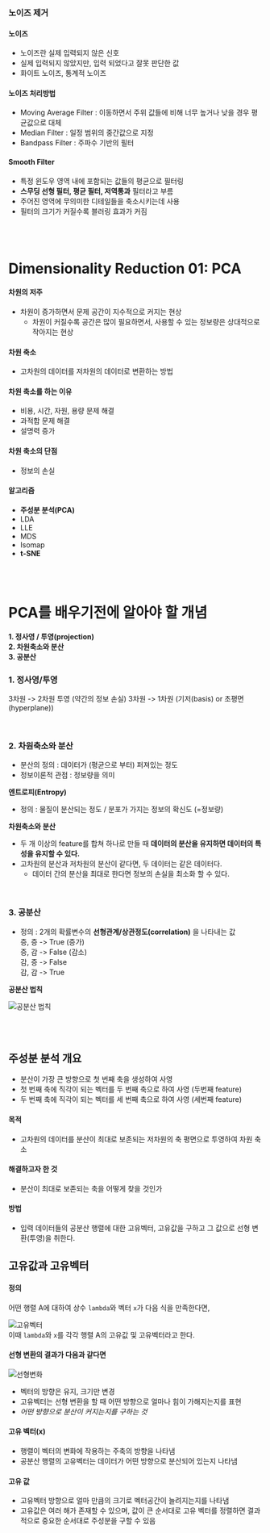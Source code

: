 ### 노이즈 제거

#### 노이즈
- 노이즈란 실제 입력되지 않은 신호
- 실제 입력되지 않았지만, 입력 되었다고 잘못 판단한 값
- 화이트 노이즈, 통계적 노이즈
#### 노이즈 처리방법
- Moving Average Filter : 이동하면서 주위 값들에 비해 너무 높거나 낮을 경우 평균값으로 대체
- Median Filter : 일정 범위의 중간값으로 지정
- Bandpass Filter : 주파수 기반의 필터
#### Smooth Filter
- 특정 윈도우 영역 내에 포함되는 값들의 평균으로 필터링
- **스무딩 선형 필터, 평균 필터, 저역통과** 필터라고 부름
- 주어진 영역에 무의미한 디테일들을 축소시키는데 사용
- 필터의 크기가 커질수록 블러링 효과가 커짐

<br>
<br>

# Dimensionality Reduction 01: PCA
#### 차원의 저주
- 차원이 증가하면서 문제 공간이 지수적으로 커지는 현상
	- 차원이 커질수록 공간은 많이 필요하면서, 사용할 수 있는 정보량은 상대적으로 작아지는 현상
#### 차원 축소
- 고차원의 데이터를 저차원의 데이터로 변환하는 방법
#### 차원 축소를 하는 이유
- 비용, 시간, 자원, 용량 문제 해결
- 과적합 문제 해결
- 설명력 증가
#### 차원 축소의 단점
- 정보의 손실
#### 알고리즘
- **주성분 분석(PCA)**
- LDA
- LLE
- MDS
- Isomap
- **t-SNE**

<br>
<br>

# PCA를 배우기전에 알아야 할 개념
**1. 정사영 / 투영(projection)** <br>
**2. 차원축소와 분산** <br>
**3. 공분산**

### 1. 정사영/투영
3차원 -> 2차원 투영 (약간의 정보 손실)
3차원 -> 1차원 (기저(basis) or 초평면(hyperplane))

<br>

### 2. 차원축소와 분산
- 분산의 정의 : 데이터가 (평균으로 부터) 퍼져있는 정도
- 정보이론적 관점 : 정보량을 의미

**엔트로피(Entropy)**
- 정의 : 물질이 분산되는 정도 / 분포가 가지는 정보의 확신도 (=정보량)

**차원축소와 분산**
- 두 개 이상의 feature를 합쳐 하나로 만들 때 **데이터의 분산을 유지하면 데이터의 특성을 유지할 수 있다.**
- 고차원의 분산과 저차원의 분산이 같다면, 두 데이터는 같은 데이터다.
	- 데이터 간의 분산을 최대로 한다면 정보의 손실을 최소화 할 수 있다.

<br>

### 3. 공분산
- 정의 : 2개의 확률변수의 **선형관계/상관정도(correlation)** 을 나타내는 값 <br>
증, 증 -> True (증가) <br>
증, 감 -> False (감소) <br>
감, 증 -> False <br>
감, 감 -> True <br>

**공분산 법칙**

![공분산 법칙](https://private-user-images.githubusercontent.com/139729135/428409284-51724301-da9d-4ff4-82bf-a1e0eae5499b.png?jwt=eyJhbGciOiJIUzI1NiIsInR5cCI6IkpXVCJ9.eyJpc3MiOiJnaXRodWIuY29tIiwiYXVkIjoicmF3LmdpdGh1YnVzZXJjb250ZW50LmNvbSIsImtleSI6ImtleTUiLCJleHAiOjE3NDMzNTA4NzAsIm5iZiI6MTc0MzM1MDU3MCwicGF0aCI6Ii8xMzk3MjkxMzUvNDI4NDA5Mjg0LTUxNzI0MzAxLWRhOWQtNGZmNC04MmJmLWExZTBlYWU1NDk5Yi5wbmc_WC1BbXotQWxnb3JpdGhtPUFXUzQtSE1BQy1TSEEyNTYmWC1BbXotQ3JlZGVudGlhbD1BS0lBVkNPRFlMU0E1M1BRSzRaQSUyRjIwMjUwMzMwJTJGdXMtZWFzdC0xJTJGczMlMkZhd3M0X3JlcXVlc3QmWC1BbXotRGF0ZT0yMDI1MDMzMFQxNjAyNTBaJlgtQW16LUV4cGlyZXM9MzAwJlgtQW16LVNpZ25hdHVyZT1jNmUxN2VjZDQxZjI1YWFhMWJhYjlhYzJlZDllZmU3NjI3ZDczYzRmZTAyYWI3NmM2MzQ4MmMyZWM2OTdkZTI0JlgtQW16LVNpZ25lZEhlYWRlcnM9aG9zdCJ9.YClUAacRTxVSbxD7P3AexfwcZ6B_aLNfqboCo0jjeAg)

<br>
<br>

## 주성분 분석 개요
- 분산이 가장 큰 방향으로 첫 번째 축을 생성하여 사영
- 첫 번째 축에 직각이 되는 벡터를 두 번째 축으로 하여 사영 (두번째 feature)
- 두 번째 축에 직각이 되는 벡터를 세 번째 축으로 하여 사영 (세번째 feature)
#### 목적
- 고차원의 데이터를 분산이 최대로 보존되는 저차원의 축 평면으로 투영하여 차원 축소
#### 해결하고자 한 것
- 분산이 최대로 보존되는 축을 어떻게 찾을 것인가
#### 방법
- 입력 데이터들의 공분산 행렬에 대한 고유벡터, 고유값을 구하고 그 값으로 선형 변환(투영)을 취한다.

## 고유값과 고유벡터

#### 정의 
어떤 행렬 A에 대하여 상수 `lambda`와 벡터 `x`가 다음 식을 만족한다면,

![고유벡터](https://private-user-images.githubusercontent.com/139729135/428409283-2a19c067-0142-4607-a092-843eada03b2c.png?jwt=eyJhbGciOiJIUzI1NiIsInR5cCI6IkpXVCJ9.eyJpc3MiOiJnaXRodWIuY29tIiwiYXVkIjoicmF3LmdpdGh1YnVzZXJjb250ZW50LmNvbSIsImtleSI6ImtleTUiLCJleHAiOjE3NDMzNTA4NzAsIm5iZiI6MTc0MzM1MDU3MCwicGF0aCI6Ii8xMzk3MjkxMzUvNDI4NDA5MjgzLTJhMTljMDY3LTAxNDItNDYwNy1hMDkyLTg0M2VhZGEwM2IyYy5wbmc_WC1BbXotQWxnb3JpdGhtPUFXUzQtSE1BQy1TSEEyNTYmWC1BbXotQ3JlZGVudGlhbD1BS0lBVkNPRFlMU0E1M1BRSzRaQSUyRjIwMjUwMzMwJTJGdXMtZWFzdC0xJTJGczMlMkZhd3M0X3JlcXVlc3QmWC1BbXotRGF0ZT0yMDI1MDMzMFQxNjAyNTBaJlgtQW16LUV4cGlyZXM9MzAwJlgtQW16LVNpZ25hdHVyZT02ZjYwZTZiMmE2ZmFkZGQ5M2UxNzA3ZDc3NmQ5MmE0ZjdhMzU3ZTI4Y2QzYmQxMjU1MTc1MTRkM2Q0ZjlkNTc5JlgtQW16LVNpZ25lZEhlYWRlcnM9aG9zdCJ9.2DKyc1d679j72UnVP57xdZaBz2RTGgzik39Fgf4sEcA) <br>
이때 `lambda`와 `x`를 각각 행렬 A의 고유값 및 고유벡터라고 한다.

#### 선형 변환의 결과가 다음과 같다면

![선형변화](https://private-user-images.githubusercontent.com/139729135/428409285-fcb028e2-4f73-41ec-abaa-8c0942fc18ea.png?jwt=eyJhbGciOiJIUzI1NiIsInR5cCI6IkpXVCJ9.eyJpc3MiOiJnaXRodWIuY29tIiwiYXVkIjoicmF3LmdpdGh1YnVzZXJjb250ZW50LmNvbSIsImtleSI6ImtleTUiLCJleHAiOjE3NDMzNTA4NzAsIm5iZiI6MTc0MzM1MDU3MCwicGF0aCI6Ii8xMzk3MjkxMzUvNDI4NDA5Mjg1LWZjYjAyOGUyLTRmNzMtNDFlYy1hYmFhLThjMDk0MmZjMThlYS5wbmc_WC1BbXotQWxnb3JpdGhtPUFXUzQtSE1BQy1TSEEyNTYmWC1BbXotQ3JlZGVudGlhbD1BS0lBVkNPRFlMU0E1M1BRSzRaQSUyRjIwMjUwMzMwJTJGdXMtZWFzdC0xJTJGczMlMkZhd3M0X3JlcXVlc3QmWC1BbXotRGF0ZT0yMDI1MDMzMFQxNjAyNTBaJlgtQW16LUV4cGlyZXM9MzAwJlgtQW16LVNpZ25hdHVyZT02YjA5OTk4M2Q5ZGFlMTRjOWQ2NTJjNzBkOGFmOTc5NmU2MDVjZmY3YzRmNzQzZGRhZTNiMWJhOTA4YzdiODgzJlgtQW16LVNpZ25lZEhlYWRlcnM9aG9zdCJ9.Clw5vhcLcnhFkzn4kYEmADMDycCW5IPBLurkwCjbTWQ)

- 벡터의 방향은 유지, 크기만 변경
- 고유벡터는 선형 변환을 할 때 어떤 방향으로 얼마나 힘이 가해지는지를 표현
- *어떤 방향으로 분산이 커지는지를 구하는 것*

#### 고유 벡터(x)
- 행렬이 벡터의 변화에 작용하는 주축의 방향을 나타냄
- 공분산 행렬의 고유벡터는 데이터가 어떤 방향으로 분산되어 있는지 나타냄

#### 고유 값
- 고유벡터 방향으로 얼마 만큼의 크기로 벡터공간이 늘려지는지를 나타냄
- 고유값은 여러 해가 존재할 수 있으며, 값이 큰 순서대로 고유 벡터를 정렬하면 결과적으로 중요한 순서대로 주성분을 구할 수 있음

<br>
<br>

<!--
# PCA 개요
#### PCA란?
- 고차원 데이터를 저차원으로 변환하는 차원 축소 기법
- 데이터의 분산을 최대한 보존하는 방향으로 새로운 축(주성분)을 생성
- 데이터의 시각화 및 노이즈 제거
-->

